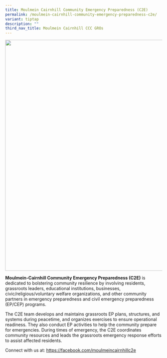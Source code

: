 ```yaml
---
title: Moulmein Cairnhill Community Emergency Preparedness (C2E)
permalink: /moulmein-cairnhill-community-emergency-preparedness-c2e/
variant: tiptap
description: ""
third_nav_title: Moulmein Cairnhill CCC GROs
---
```

<div class="isomer-image-wrapper">
<img style="width: 740px; color: rgb(0, 0, 0); font-family: system-ui, -apple-system, &quot;system-ui&quot;, &quot;Segoe UI&quot;, Roboto, Oxygen, Ubuntu, Cantarell, &quot;Open Sans&quot;, &quot;Helvetica Neue&quot;, sans-serif; font-size: medium; font-style: normal; font-variant-ligatures: normal; font-variant-caps: normal; font-weight: 400; letter-spacing: normal; orphans: 2; text-align: start; text-indent: 0px; text-transform: none; widows: 2; word-spacing: 0px; -webkit-text-stroke-width: 0px; white-space: normal; text-decoration-thickness: initial; text-decoration-style: initial; text-decoration-color: initial;" height="auto" width="100%" src="https://moca.sgp1.cdn.digitaloceanspaces.com/Our%20Communities/61539e3c8c43f554e9fb883e_Moulmein-Cairnhill%2520Community%2520Emergency%2520Preparedness%2520(C2E).webp">
</div>
<p></p>
<p><strong>Moulmein-Cairnhill Community Emergency Preparedness (C2E)</strong> is
dedicated to bolstering community resilience by involving residents, grassroots
leaders, educational institutions, businesses, civic/religious/voluntary
welfare organizations, and other community partners in emergency preparedness
and civil emergency preparedness (EP/CEP) programs.</p>
<p>The C2E team develops and maintains grassroots EP plans, structures, and
systems during peacetime, and organizes exercises to ensure operational
readiness. They also conduct EP activities to help the community prepare
for emergencies. During times of emergency, the C2E coordinates community
resources and leads the grassroots emergency response efforts to assist
affected residents.</p>
<p></p>
<p>Connect with us at: <a href="https://facebook.com/moulmeincairnhillc2e" rel="noopener noreferrer nofollow" target="_blank">https://facebook.com/moulmeincairnhillc2e</a>
</p>